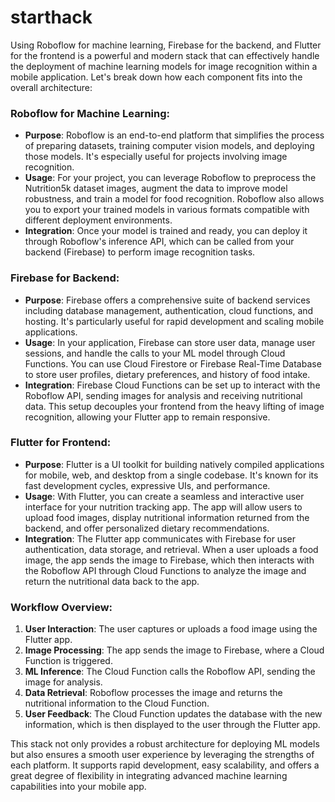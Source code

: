 # starthack
Using Roboflow for machine learning, Firebase for the backend, and Flutter for the frontend is a powerful and modern stack that can effectively handle the deployment of machine learning models for image recognition within a mobile application. Let's break down how each component fits into the overall architecture:

### Roboflow for Machine Learning:

- **Purpose**: Roboflow is an end-to-end platform that simplifies the process of preparing datasets, training computer vision models, and deploying those models. It's especially useful for projects involving image recognition.
- **Usage**: For your project, you can leverage Roboflow to preprocess the Nutrition5k dataset images, augment the data to improve model robustness, and train a model for food recognition. Roboflow also allows you to export your trained models in various formats compatible with different deployment environments.
- **Integration**: Once your model is trained and ready, you can deploy it through Roboflow's inference API, which can be called from your backend (Firebase) to perform image recognition tasks.

### Firebase for Backend:

- **Purpose**: Firebase offers a comprehensive suite of backend services including database management, authentication, cloud functions, and hosting. It's particularly useful for rapid development and scaling mobile applications.
- **Usage**: In your application, Firebase can store user data, manage user sessions, and handle the calls to your ML model through Cloud Functions. You can use Cloud Firestore or Firebase Real-Time Database to store user profiles, dietary preferences, and history of food intake.
- **Integration**: Firebase Cloud Functions can be set up to interact with the Roboflow API, sending images for analysis and receiving nutritional data. This setup decouples your frontend from the heavy lifting of image recognition, allowing your Flutter app to remain responsive.

### Flutter for Frontend:

- **Purpose**: Flutter is a UI toolkit for building natively compiled applications for mobile, web, and desktop from a single codebase. It's known for its fast development cycles, expressive UIs, and performance.
- **Usage**: With Flutter, you can create a seamless and interactive user interface for your nutrition tracking app. The app will allow users to upload food images, display nutritional information returned from the backend, and offer personalized dietary recommendations.
- **Integration**: The Flutter app communicates with Firebase for user authentication, data storage, and retrieval. When a user uploads a food image, the app sends the image to Firebase, which then interacts with the Roboflow API through Cloud Functions to analyze the image and return the nutritional data back to the app.

### Workflow Overview:

1. **User Interaction**: The user captures or uploads a food image using the Flutter app.
2. **Image Processing**: The app sends the image to Firebase, where a Cloud Function is triggered.
3. **ML Inference**: The Cloud Function calls the Roboflow API, sending the image for analysis.
4. **Data Retrieval**: Roboflow processes the image and returns the nutritional information to the Cloud Function.
5. **User Feedback**: The Cloud Function updates the database with the new information, which is then displayed to the user through the Flutter app.

This stack not only provides a robust architecture for deploying ML models but also ensures a smooth user experience by leveraging the strengths of each platform. It supports rapid development, easy scalability, and offers a great degree of flexibility in integrating advanced machine learning capabilities into your mobile app.
